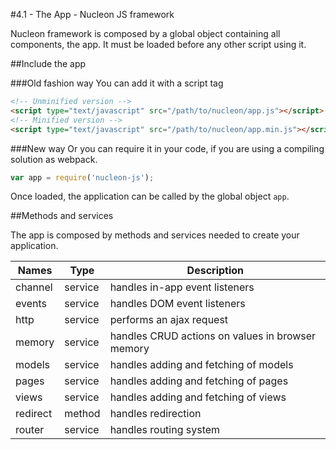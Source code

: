 #4.1 - The App - Nucleon JS framework

Nucleon framework is composed by a global object containing all components, the app.
It must be loaded before any other script using it.

##Include the app

###Old fashion way
You can add it with a script tag
```html
<!-- Unminified version -->
<script type="text/javascript" src="/path/to/nucleon/app.js"></script>
<!-- Minified version -->
<script type="text/javascript" src="/path/to/nucleon/app.min.js"></script>
```

###New way
Or you can require it in your code, if you are using a compiling solution as webpack.
```javascript
var app = require('nucleon-js');
```

Once loaded, the application can be called by the global object `app`.

##Methods and services

The app is composed by methods and services needed to create your application.

| Names     | Type    | Description                                       |
|-----------|---------|---------------------------------------------------|
| channel   | service | handles in-app event listeners                    |
| events    | service | handles DOM event listeners                       |
| http      | service | performs an ajax request                          |
| memory    | service | handles CRUD actions on values in browser memory  |
| models    | service | handles adding and fetching of models             |
| pages     | service | handles adding and fetching of pages              |
| views     | service | handles adding and fetching of views              |
| redirect  | method  | handles redirection                               |
| router    | service | handles routing system                            |
